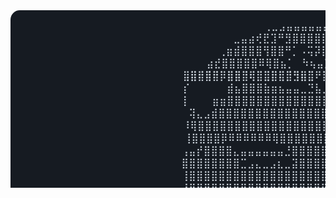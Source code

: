 
<?xml version="1.0" encoding="utf-8"?><svg xmlns="http://www.w3.org/2000/svg" font-family="Andale Mono,AndaleMono,Consolas,monospace" width="975px" height="550px" font-size="16px">
<style>
.keyColor {fill: #ffa657;}
.valueColor {fill: #a5d6ff;}
.addColor {fill: #3fb950;}
.delColor {fill: #f85149;}
.commentColor {fill: #8b949e;}
text, tspan {white-space: pre;}
</style>

<rect width="970px" height="530px" fill="#161b22" rx="15"/>

<text x="15" y="30" fill="#c9d1d9" class="ascii">
<tspan x="15" y="30">⠀⠀⠀⠀⠀⠀⠀                                ⢀⣀⣠⣤⣤⣤⣤⣤⣤⣀⡀⠀⠀⠀⠀⠀⠀⠀⠀⠀⠀⠀⠀ </tspan>⠀⠀⠀⠀⠀⠀⠀⠀⠀
<tspan x="15" y="50">⠀⠀                                 ⣀⣤⣴⢞⣟⣹⠛⣻⣿⣿⣿⣿⣿⣿⣿⣿⣿⣶⣦⣄⡀⠀⠀⠀⠀⠀⠀⠀</tspan>⠀⠀⠀⠀⠀⠀⠀⠀⠀
<tspan x="15" y="70">                                 ⢀⣶⣾⣿⣿⣿⢻⣿⣿⠛⡁⠠⢭⡽⣿⡻⣿⣟⠿⣿⣿⣿⣿⣿⣶⣄⠀⠀⠀⠀</tspan>⠀⠀⠀⠀⠀⠀⠀⠀⠀⠀
<tspan x="15" y="90">                               ⣴⣞⣿⣿⣿⣿⣿⠿⢿⣿⣦⡁⠀⠳⢦⣤⣹⡦⢭⣗⡲⣭⣽⣿⣿⣿⣿⣷⣄⠀⠀⠀</tspan>⠀⠀⠀⠀⠀⠀⠀⠀⠀
<tspan x="15" y="110"> ⠀⠀⠀⠀⠀⠀⠀⠀⠀⠀⠀⠀⠀⠀⠀         ⢠⣾⣿⣿⡿⣿⣿⣿⢏⡀⣀⣹⣿⣿⣱⣖⠉⠈⡹⢿⡶⢼⣷⣌⣫⣛⠿⣿⣿⣿⣿⣆⠀⠀⠀</tspan>⠀⠀⠀⠀⠀⠀⠀⠀
<tspan x="15" y="110">⠀⠀⠀⠀⠀⠀⠀⠀⠀⠀⠀⠀⠀⠀          ⢠⣿⠟⢿⠟⠁⣿⡿⠙⢾⣿⣯⡟⢏⡈⢻⡿⣧⠐⠿⡷⣽⣜⡻⢿⣿⡿⢿⢟⠷⢝⣿⣿⡄⠀⠀</tspan>⠀⠀⠀⠀⠀⠀⠀⠀
<tspan x="15" y="110">⠀⠀⠀⠀⠀⠀⠀⠀⠀⠀⠀⠀⠀⠀          ⣿⡟⠀⠈⠀⠀⠀⠁⠀⠀⠉⠙⠇⠀⠙⠛⢧⣙⠇⠀⠀⣀⠉⠻⠆⠁⠀⠀⠀⠐⠶⣿⣿⣧⠀⠀</tspan>⠀⠀⠀⠀⠀⠀⠀⠀
<tspan x="15" y="130">⠀⠀⠀⠀⠀⠀⠀⠀⠀⠀⠀⠀⠀⠀          ⡎⠀⠀⠀⠀⠀⣾⣦⣿⣿⣿⣷⣶⣦⣤⣤⣀⣙⣧⣀⣤⣬⣙⡂⢀⡀⣀⡀⠀⠀⠀⠈⠻⣿⡀⠀</tspan>⠀⠀⠀⠀⠀⠀⠀⠀
<tspan x="15" y="150">⠀⠀⠀⠀⠀⠀⠀⠀⠀⠀⠀⠀⠀          ⠀⡇⠀⠀⠀⣶⣶⣿⣿⣿⣿⣿⣿⣿⣿⣿⣿⣿⣿⣿⣿⣿⣿⣿⣿⣿⣿⣿⣿⣷⠀⠀⠀⠀⠙⠁⠀</tspan>⠀⠀⠀⠀⠀⠀⠀⠀
<tspan x="15" y="170"> ⠀⠀⠀⠀⠀⠀⠀⠀⠀⠀⠀⠀⠀⠀          ⢽⣄⣠⣾⣿⣿⣿⣿⣿⣿⣿⣿⣿⣿⣿⣿⣿⣿⣿⣿⣿⣿⣿⣿⣿⣿⣿⣿⣿⣷⡀⠀⠀⠆⠀</tspan>⠀⠀⠀⠀⠀⠀⠀⠀⠀
<tspan x="15" y="190">⠀⠀⠀⠀⠀⠀⠀⠀⠀⠀⠀⠀⠀⠀          ⠸⢿⣿⣿⣿⣿⣿⣿⣿⣿⣿⣿⣿⣿⣿⣿⣿⣿⣿⣿⣿⣿⣿⣿⣿⣿⣿⣿⣿⣿⣿⣾⣿⠀⠀⠀</tspan>⠀⠀⠀⠀⠀⠀⠀⠀
<tspan x="15" y="210">⠀⠀⠀⠀⠀⠀⠀⠀⠀⠀⠀⠀⠀⠀⠀         ⢸⣿⣿⣿⣿⡿⠿⠿⠿⠿⠿⠿⢿⣿⣿⣿⣿⣿⣿⣿⠿⢿⣿⣿⣿⣿⣿⣿⣿⣿⣿⡟⠀⠀⠀⠀</tspan>⠀⠀⠀⠀⠀⠀⠀
<tspan x="15" y="230">⠀⠀⠀⠀⠀⠀⠀⠀⠀⠀⠀⠀⠀           ⢠⣤⡞⣿⣿⣿⣿⣄⣤⣤⣤⣤⣤⣤⣘⣿⣿⣿⣿⣿⣿⣅⣀⣤⣤⣤⣤⣾⡙⢿⣿⣿⣿⡃⠀⠀</tspan>⠀⠀⠀⠀⠀⠀⠀⠀⠀
<tspan x="15" y="250">⠀⠀⠀⠀⠀⠀⠀⠀⠀⠀⠀⠀⠀           ⣿⣿⣿⣿⣿⣿⣿⣿⣉⣠⣄⣀⣠⣆⣀⣽⣿⣿⣿⣿⣁⣂⣰⣄⣀⣀⣈⣉⣻⣿⣿⣿⣿⣿⣿⡄</tspan>⠀⠀⠀⠀⠀⠀⠀⠀⠀
<tspan x="15" y="270">⠀⠀⠀⠀⠀⠀⠀⠀⠀⠀⠀⠀⠀           ⢸⣿⣿⣿⣿⣿⣿⣿⣿⣿⣿⣿⣿⣿⣿⣿⣿⣿⣿⣿⣿⣿⣿⣿⣿⣿⣿⣿⣿⣿⣿⣿⣿⣿⣿⡇</tspan>⠀⠀⠀⠀⠀⠀⠀⠀⠀
<tspan x="15" y="290">⠀⠀⠀⠀⠀⠀⠀⠀⠀⠀⠀⠀⠀           ⠸⣿⣿⣿⣿⣿⣿⣿⣿⣿⣿⣿⣿⣿⣿⣿⣿⣿⣿⣿⣿⣿⣿⣿⣿⣿⣿⣿⣿⣿⣿⣿⣿⣿⣿⠀</tspan>⠀⠀⠀⠀⠀⠀⠀⠀⠀
<tspan x="15" y="310">⠀⠀⠀⠀⠀⠀⠀⠀⠀⠀⠀⠀⠀⠀          ⢿⣿⣿⣿⣿⣿⣿⣿⣿⣿⣿⣿⣿⣿⣿⣿⣿⣿⣿⣿⣿⣿⣿⣿⣿⣿⣿⣿⣿⣿⣿⣿⣿⠇⠀⠀</tspan>⠀⠀⠀⠀⠀⠀⠀⠀
<tspan x="15" y="330">⠀⠀⠀⠀⠀⠀⠀⠀⠀⠀⠀⠀⠀⠀          ⠸⣿⡟⣿⣿⣿⣿⣿⠿⣿⣿⣿⣿⣿⠛⠻⣿⣿⠿⠛⢻⣿⣿⣿⣿⡛⢿⣿⣿⣿⣿⣿⣿⠀⠀⠀</tspan>⠀⠀⠀⠀⠀⠀⠀⠀
<tspan x="15" y="350">⠀⠀⠀⠀⠀⠀⠀⠀⠀⠀⠀⠀⠀⠀⠀         ⠙⠃⠙⣿⣿⣿⡇⠈⠉⠉⠻⠿⣿⣶⣤⣤⣤⣤⣴⣾⡿⠿⠏⠁⠀⠘⣿⣿⡿⡿⡿⠋⠀⠀⠀⠀</tspan>⠀⠀⠀⠀⠀⠀⠀
<tspan x="15" y="370">⠀⠀⠀⠀⠀⠀⠀⠀⠀⠀⠀⠀⠀⠀⠀⠀         ⠠⡀⠈⠻⣿⣧⠀⣶⣤⣀⣴⣿⣿⣿⣿⣿⣿⣿⢿⣷⣀⣤⣴⡀⣼⣿⠏⠀⠀⡇⠀⠀⠀⠀⠀</tspan>⠀⠀⠀⠀⠀⠀⠀
<tspan x="15" y="390">⠀⠀⠀⠀⠀⠀⠀⠀⠀⠀⠀⠀⠀⠀⠀⠀⠀⠀⠀⠀          ⠙⢿⡇⣿⣿⣿⣿⣶⣾⣿⣿⣿⣿⣿⣿⣿⣿⣿⣿⡇⢿⠋⠀⠀⢠⠀⠀⠀⠀⠀</tspan>⠀⠀⠀⠀⠀⠀⠀
<tspan x="15" y="410">⠀⠀⠀⠀⠀⠀⠀⠀⠀⠀⠀⠀⠀⠀⠀⠀⠀⠀⠀⠀⠀⠀⠀         ⠘⢿⣿⣿⣿⣿⠟⠛⠛⠻⠿⣿⣿⣿⣿⡟⠷⠀⠀⠀⠀⠀⠀⠀⠀⠀⠀⠀</tspan>⠀⠀⠀⠀⠀⠀⠀
<tspan x="15" y="430">⠀⠀⠀⠀⠀⠀⠀⠀⠀⠀⠀⠀⠀⠀⠀⠀⠀⠀⠀⠀⠀⠀⠀⠀          ⠘⢿⣿⣿⣿⣷⡀⢰⣶⣾⣿⣿⣿⡟⣠⠀⡀⠀⡀⠀⠀⠀⠀⠀⠀⠀</tspan>⠀⠀⠀⠀⠀⠀⠀⠀
<tspan x="15" y="450"> ⠀⠀⠀⠀⠀⠀⠀⠀⠀⠀⠀⠀⠀⠀⠀⠀⠀⠀⠀        ⢸⣦⡀⠀⠀⠀⠀⠈⠹⠟⠛⠇⠈⠋⠉⠿⠋⠙⠄⢻⠁⢃⠀⠀⠀⠀⠀⠀⠀⠀</tspan>⠀⠀⠀⠀⠀⠀⠀⠀⠀
<tspan x="15" y="470">⠀⠀⠀⠀⠀⠀⠀⠀⠀⠀⠀⠀⠀⠀⠀⠀⠀⠀⠀         ⣼⣿⣿⣆⠀⠀⠀⠀⠀⠀⠀⠀⠀⠀⠀⠀⠀⠀⠀⠀⣠⣏⠀⠀⠀⠀⠀⠀⠀⠀⠀</tspan>⠀⠀⠀⠀⠀⠀⠀⠀
<tspan x="15" y="490">⠀⠀⠀⠀⠀⠀⠀⠀⠀⠀⠀⠀⠀⠀⠀⠀⠀⠀         ⣰⣿⣿⣿⣿⣷⣄⠀⠀⠀⠀⠀⠀⠀⠀⠀⠀⠀⠀⠀⣼⣿⣿⠀⠀⠀⠀⠀⠀⠀⠀⠀</tspan>⠀⠀⠀⠀⠀⠀⠀⠀
<tspan x="15" y="510">⠀⠀⠀⠀⠀⠀⠀⠀⠀⠀⠀⠀⠀⠀⠀⠀          ⣠⣶⣿⣿⣿⣿⣿⣿⣿⣷⣄⠀⠀⠀⠀⠀⠀⠀⣀⣠⣶⣿⣿⣿⣿⡄⠀⠀⠀⠀⠀⠀⠀⠀</tspan>

<text x="370" y="30" fill="#c9d1d9">
<tspan x="370" y="30">faraaz@baig (faraaz-baig)</tspan>
<tspan x="370" y="50">——————</tspan>
<tspan x="370" y="70" class="keyColor">Description</tspan>: <tspan class="valueColor">Founder and Angle Investor</tspan>
<tspan x="760" y= "90" class="valueColor">(32.43%)</tspan>
<tspan x="840" y= "90" class="valueColor">(23.8y)</tspan>
<tspan x="680" y= "90" class="valueColor">(8686d)</tspan>
<tspan x="370" y="90" class="keyColor">Uptime</tspan>: <tspan class="valueColor">23 years</tspan>
<tspan x="370" y="110" class="keyColor">Host</tspan>: <tspan class="valueColor">Bangalore University</tspan><tspan class="commentColor"> #BU (India)</tspan>
<tspan x="370" y="130" class="keyColor">Kernel</tspan>: <tspan class="valueColor">Systems Programming</tspan><tspan class="commentColor"> #SPJ</tspan>
<tspan x="370" y="160" class="keyColor">Languages</tspan>.<tspan class="keyColor">Programming</tspan>: <tspan class="valueColor">Rust, Haskell, C++, C</tspan>
<tspan x="370" y="220" class="keyColor">Tools</tspan>.<tspan class="keyColor">Frontend</tspan>: <tspan class="valueColor">Svelte, HTML, CSS, JS, TS</tspan>
<tspan x="370" y="240" class="keyColor">Tools</tspan>.<tspan class="keyColor">Backend</tspan>: <tspan class="valueColor">Bun, Actix, Supabase (SQL), Docker, Hetzner</tspan>
<tspan x="370" y="180" class="keyColor">Languages</tspan>.<tspan class="keyColor">Real</tspan>: <tspan class="valueColor">Telugu, English, Kannada, Urdu, Hindi</tspan>
<tspan x="370" y="300" class="keyColor">Hobbies</tspan>.<tspan class="keyColor">Software</tspan>: <tspan class="valueColor">SAAS Development, OSS Contributions, ML</tspan>
<tspan x="370" y="280" class="keyColor">Hobbies</tspan>.<tspan class="keyColor">Hardware</tspan>: <tspan class="valueColor">Hiking, Racing, Horse Riding</tspan>
<tspan x="370" y="330" class="keyColor">Contact</tspan>:
<tspan x="370" y="350">——————</tspan>
<tspan x="370" y="370" class="keyColor">Web</tspan>: <tspan class="valueColor">faraazbaig.com</tspan>
<tspan x="370" y="390" class="keyColor">LinkedIn</tspan>: <tspan class="valueColor">in/faraazbaig</tspan>
<tspan x="370" y="410" class="keyColor">Email</tspan>: <tspan class="valueColor">faraazbaig1@gmail.com</tspan>
<tspan x="370" y="450" class="keyColor">GitHub Stats</tspan>:
<tspan x="370" y="470">——————</tspan>
<tspan x="370" y="490" class="keyColor">Repos</tspan>: <tspan class="valueColor">34</tspan>
<tspan x="370" y="510" class="keyColor">Followers</tspan>: <tspan class="valueColor">22</tspan>
<tspan x="520" y="510" class="keyColor">|   Stars</tspan>: <tspan class="valueColor">16</tspan>
<tspan x="465" y="490">{
<tspan x="480" y="490" class="keyColor">Contributed</tspan>: <tspan class="valueColor">0</tspan>
}</tspan>
<tspan x="660" y="510" class="keyColor">|   Commits</tspan>: <tspan class="valueColor">203</tspan>
<tspan x="660" y="490" class="keyColor">|   Merged PRs</tspan>: <tspan class="valueColor">4</tspan>
</text>
</svg>

